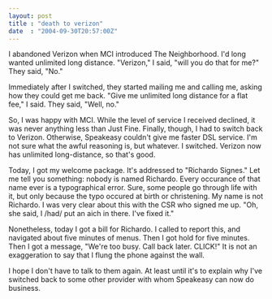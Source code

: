 ```yaml
---
layout: post
title : "death to verizon"
date  : "2004-09-30T20:57:00Z"
---
```

I abandoned Verizon when MCI introduced The Neighborhood.  I'd long wanted unlimited long distance.  "Verizon," I said, "will you do that for me?"  They said, "No."

Immediately after I switched, they started mailing me and calling me, asking how they could get me back.  "Give me unlimited long distance for a flat fee," I said.  They said, "Well, no."

So, I was happy with MCI.  While the level of service I received declined, it was never anything less than Just Fine.  Finally, though, I had to switch back to Verizon.  Otherwise, Speakeasy couldn't give me faster DSL service.  I'm not sure what the awful reasoning is, but whatever.  I switched.  Verizon now has unlimited long-distance, so that's good.

Today, I got my welcome package.  It's addressed to "Richardo Signes."  Let me tell you something: nobody is named Richardo.  Every occurance of that name ever is a typographical error.  Sure, some people go through life with it, but only because the typo occured at birth or christening.  My name is not Richardo.  I was very clear about this with the CSR who signed me up.  "Oh, she said, I /had/ put an aich in there.  I've fixed it."

Nonetheless, today I got a bill for Richardo.  I called to report this, and navigated about five minutes of menus.  Then I got hold for five minutes.  Then I got a message, "We're too busy.  Call back later.  CLICK!"  It is not an exaggeration to say that I flung the phone against the wall.

I hope I don't have to talk to them again.  At least until it's to explain why I've switched back to some other provider with whom Speakeasy can now do business.

